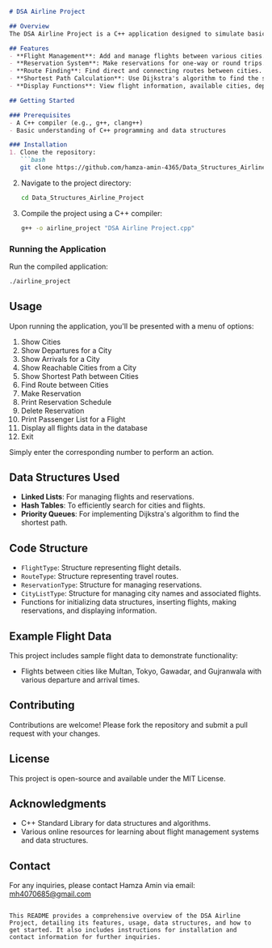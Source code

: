 ```markdown
# DSA Airline Project

## Overview
The DSA Airline Project is a C++ application designed to simulate basic airline operations, including flight management, reservation systems, and route finding. This project utilizes various data structures such as linked lists, hash tables, and priority queues to efficiently manage flights and reservations.

## Features
- **Flight Management**: Add and manage flights between various cities.
- **Reservation System**: Make reservations for one-way or round trips.
- **Route Finding**: Find direct and connecting routes between cities.
- **Shortest Path Calculation**: Use Dijkstra's algorithm to find the shortest path between two cities.
- **Display Functions**: View flight information, available cities, departures, arrivals, and passenger lists.

## Getting Started

### Prerequisites
- A C++ compiler (e.g., g++, clang++)
- Basic understanding of C++ programming and data structures

### Installation
1. Clone the repository:
   ```bash
   git clone https://github.com/hamza-amin-4365/Data_Structures_Airline_Project.git
   ```
2. Navigate to the project directory:
   ```bash
   cd Data_Structures_Airline_Project
   ```
3. Compile the project using a C++ compiler:
   ```bash
   g++ -o airline_project "DSA Airline Project.cpp"
   ```

### Running the Application
Run the compiled application:
```bash
./airline_project
```

## Usage
Upon running the application, you'll be presented with a menu of options:
1. Show Cities
2. Show Departures for a City
3. Show Arrivals for a City
4. Show Reachable Cities from a City
5. Show Shortest Path between Cities
6. Find Route between Cities
7. Make Reservation
8. Print Reservation Schedule
9. Delete Reservation
10. Print Passenger List for a Flight
11. Display all flights data in the database
0. Exit

Simply enter the corresponding number to perform an action.

## Data Structures Used
- **Linked Lists**: For managing flights and reservations.
- **Hash Tables**: To efficiently search for cities and flights.
- **Priority Queues**: For implementing Dijkstra's algorithm to find the shortest path.

## Code Structure
- `FlightType`: Structure representing flight details.
- `RouteType`: Structure representing travel routes.
- `ReservationType`: Structure for managing reservations.
- `CityListType`: Structure for managing city names and associated flights.
- Functions for initializing data structures, inserting flights, making reservations, and displaying information.

## Example Flight Data
This project includes sample flight data to demonstrate functionality:
- Flights between cities like Multan, Tokyo, Gawadar, and Gujranwala with various departure and arrival times.

## Contributing
Contributions are welcome! Please fork the repository and submit a pull request with your changes.

## License
This project is open-source and available under the MIT License.

## Acknowledgments
- C++ Standard Library for data structures and algorithms.
- Various online resources for learning about flight management systems and data structures.

## Contact
For any inquiries, please contact Hamza Amin via email: mh4070685@gmail.com
```

This README provides a comprehensive overview of the DSA Airline Project, detailing its features, usage, data structures, and how to get started. It also includes instructions for installation and contact information for further inquiries.
